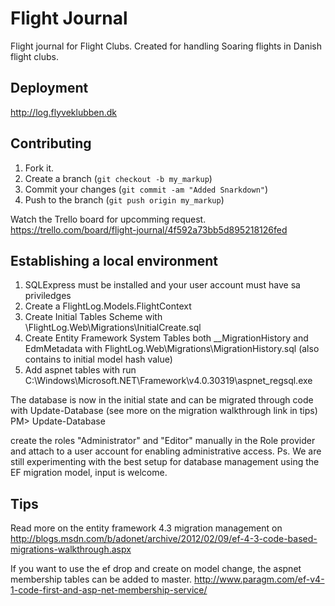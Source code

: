 Flight Journal
=============

Flight journal for Flight Clubs.
Created for handling Soaring flights in Danish flight clubs.

Deployment
------------

http://log.flyveklubben.dk

Contributing
------------

1. Fork it.
2. Create a branch (`git checkout -b my_markup`)
3. Commit your changes (`git commit -am "Added Snarkdown"`)
4. Push to the branch (`git push origin my_markup`)

Watch the Trello board for upcomming request.
https://trello.com/board/flight-journal/4f592a73bb5d895218126fed

Establishing a local environment
------------
1. SQLExpress must be installed and your user account must have sa priviledges
2. Create a FlightLog.Models.FlightContext 
3. Create Initial Tables Scheme with \FlightLog.Web\Migrations\InitialCreate.sql
4. Create Entity Framework System Tables both __MigrationHistory and EdmMetadata with FlightLog.Web\Migrations\MigrationHistory.sql (also contains to initial model hash value)
5. Add aspnet tables with run C:\Windows\Microsoft.NET\Framework\v4.0.30319\aspnet_regsql.exe 

The database is now in the initial state and can be migrated through code with Update-Database (see more on the migration walkthrough link in tips)
PM> Update-Database 

create the roles "Administrator" and "Editor" manually in the Role provider and attach to a user account for enabling administrative access.
Ps. We are still experimenting with the best setup for database management using the EF migration model, input is welcome.

Tips
-------------
Read more on the entity framework 4.3 migration management on
http://blogs.msdn.com/b/adonet/archive/2012/02/09/ef-4-3-code-based-migrations-walkthrough.aspx

If you want to use the ef drop and create on model change, the aspnet membership tables can be added to master.
http://www.paragm.com/ef-v4-1-code-first-and-asp-net-membership-service/
